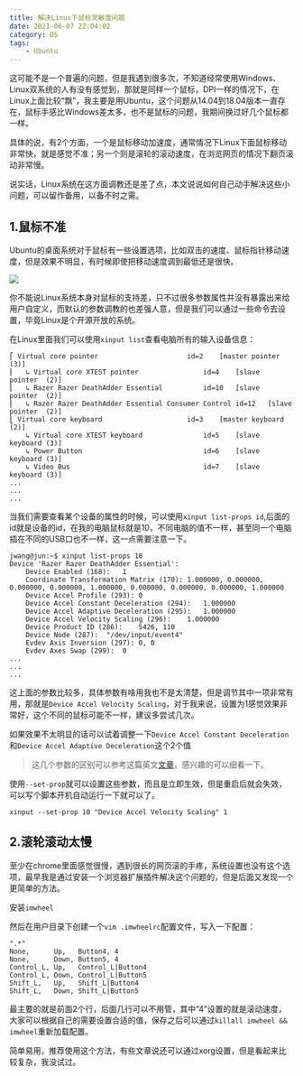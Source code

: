 ```yaml
---
title: 解决Linux下鼠标灵敏度问题
date: 2021-06-07 22:04:02
category: OS
tags: 
    - Ubuntu
---
```


这可能不是一个普遍的问题，但是我遇到很多次，不知道经常使用Windows、Linux双系统的人有没有感觉到，那就是同样一个鼠标，DPI一样的情况下，在Linux上面比较“飘”，我主要是用Ubuntu，这个问题从14.04到18.04版本一直存在，鼠标手感比Windows差太多，也不是鼠标的问题，我期间换过好几个鼠标都一样。

具体的说，有2个方面，一个是鼠标移动加速度，通常情况下Linux下面鼠标移动非常快，就是感觉不准；另一个则是滚轮的滚动速度，在浏览网页的情况下翻页滚动非常慢。

说实话，Linux系统在这方面调教还是差了点，本文说说如何自己动手解决这些小问题，可以留作备用，以备不时之需。

<!--more-->

## 1.鼠标不准
Ubuntu的桌面系统对于鼠标有一些设置选项，比如双击的速度、鼠标指针移动速度，但是效果不明显，有时候即使把移动速度调到最低还是很快。

<img src="/images/2021/2021-06-07_22-12.png" /> 

你不能说Linux系统本身对鼠标的支持差，只不过很多参数属性并没有暴露出来给用户自定义，而默认的参数调教的也差强人意，但是我们可以通过一些命令去设置，毕竟Linux是个开源开放的系统。

在Linux里面我们可以使用```xinput list```查看电脑所有的输入设备信息：
```
⎡ Virtual core pointer                    	id=2	[master pointer  (3)]
⎜   ↳ Virtual core XTEST pointer              	id=4	[slave  pointer  (2)]
⎜   ↳ Razer Razer DeathAdder Essential        	id=10	[slave  pointer  (2)]
⎜   ↳ Razer Razer DeathAdder Essential Consumer Control	id=12	[slave  pointer  (2)]
⎣ Virtual core keyboard                   	id=3	[master keyboard (2)]
    ↳ Virtual core XTEST keyboard             	id=5	[slave  keyboard (3)]
    ↳ Power Button                            	id=6	[slave  keyboard (3)]
    ↳ Video Bus                               	id=7	[slave  keyboard (3)]
...
...
...
```
当我们需要查看某个设备的属性的时候，可以使用```xinput list-props id```,后面的id就是设备的id，在我的电脑鼠标就是10，不同电脑的值不一样，甚至同一个电脑插在不同的USB口也不一样，这一点需要注意一下。
```
jwang@jun:~$ xinput list-props 10
Device 'Razer Razer DeathAdder Essential':
	Device Enabled (168):	1
	Coordinate Transformation Matrix (170):	1.000000, 0.000000, 0.000000, 0.000000, 1.000000, 0.000000, 0.000000, 0.000000, 1.000000
	Device Accel Profile (293):	0
	Device Accel Constant Deceleration (294):	1.000000
	Device Accel Adaptive Deceleration (295):	1.000000
	Device Accel Velocity Scaling (296):	1.000000
	Device Product ID (286):	5426, 110
	Device Node (287):	"/dev/input/event4"
	Evdev Axis Inversion (297):	0, 0
	Evdev Axes Swap (299):	0
...
...
...
```
这上面的参数比较多，具体参数有啥用我也不是太清楚，但是调节其中一项非常有用，那就是```Device Accel Velocity Scaling```，对于我来说，设置为1感觉效果非常好，这个不同的鼠标可能不一样，建议多尝试几次。

如果效果不太明显的话可以试着调整一下```Device Accel Constant Deceleration```和```Device Accel Adaptive Deceleration```这个2个值

>这几个参数的区别可以参考这篇英文[文章](http://510x.se/notes/posts/Changing_mouse_acceleration_in_Debian_and_Linux_in_general/)，感兴趣的可以细看一下。

使用```--set-prop```就可以设置这些参数，而且是立即生效，但是重启后就会失效，可以写个脚本开机自动运行一下就可以了。
```
xinput --set-prop 10 "Device Accel Velocity Scaling" 1
```

## 2.滚轮滚动太慢
至少在chrome里面感觉很慢，遇到很长的网页滚的手疼，系统设置也没有这个选项，最早我是通过安装一个浏览器扩展插件解决这个问题的，但是后面又发现一个更简单的方法。

安装```imwheel```

然后在用户目录下创建一个```vim .imwheelrc```配置文件，写入一下配置：
```
".*"
None,      Up,   Button4, 4
None,      Down, Button5, 4
Control_L, Up,   Control_L|Button4
Control_L, Down, Control_L|Button5
Shift_L,   Up,   Shift_L|Button4
Shift_L,   Down, Shift_L|Button5
```
最主要的就是前面2个行，后面几行可以不用管，其中“4”设置的就是滚动速度，大家可以根据自己的需要设置合适的值，保存之后可以通过```killall imwheel && imwheel```重新加载配置。

简单易用，推荐使用这个方法，有些文章说还可以通过xorg设置，但是看起来比较复杂，我没试过。